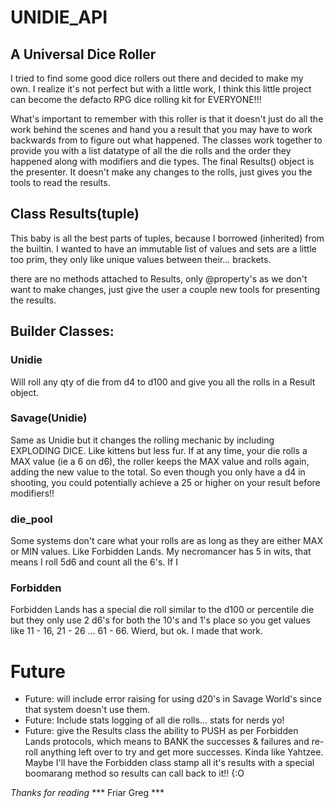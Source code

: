 # UNIDIE_API
## A Universal Dice Roller

I tried to find some good dice rollers out there and decided to make my own. I realize it's not perfect but with a little work, I think this little project can become the defacto RPG dice rolling kit for EVERYONE!!!

What's important to remember with this roller is that it doesn't just do all the work behind the scenes and hand you a result that you may have to work backwards from to figure out what happened.  The classes work together to provide you with a list datatype of all the die rolls and the order they happened along with modifiers and die types. The final Results() object is the presenter. It doesn't make any changes to the rolls, just gives you the tools to read the results.

## Class Results(tuple)
This baby is all the best parts of tuples, because I borrowed (inherited) from the builtin. I wanted to have an immutable list of values and sets are a little too prim, they only like unique values between their... brackets. 

there are no methods attached to Results, only @property's as we don't want to make changes, just give the user a couple new tools for presenting the results.

## Builder Classes:
### Unidie
Will roll any qty of die from d4 to d100 and give you all the rolls in a Result object.

### Savage(Unidie)
Same as Unidie but it changes the rolling mechanic by including EXPLODING DICE. Like kittens but less fur.
If at any time, your die rolls a MAX value (ie a 6 on d6), the roller keeps the MAX value and rolls again, adding the new value to the total. So even though you only have a d4 in shooting, you could potentially achieve a 25 or higher on your result before modifiers!!

### die_pool
Some systems don't care what your rolls are as long as they are either MAX or MIN values. Like Forbidden Lands. My necromancer has 5 in wits, that means I roll 5d6 and count all the 6's. If I 

### Forbidden
Forbidden Lands has a special die roll similar to the d100 or percentile die but they only use 2 d6's for both the 10's and 1's place so you get values like
11 - 16, 21 - 26 ... 61 - 66. Wierd, but ok. I made that work.


# Future
* Future: will include error raising for using d20's in Savage World's since that system doesn't use them.
* Future: Include stats logging of all die rolls... stats for nerds yo!
* Future: give the Results class the ability to PUSH as per Forbidden Lands protocols, which means to BANK the successes & failures and re-roll anything left over to try and get more successes. Kinda like Yahtzee. Maybe I'll have the Forbidden class stamp all it's results with a special boomarang method so results can call back to it!!  {:O


_Thanks for reading_
*** Friar Greg ***

